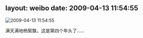 layout: weibo
date: 2009-04-13 11:54:55
---
<meta name="referrer" content="no-referrer" />

<img src="/images/favicon.ico" style="float: left;"/>2009-04-13 11:54:55

满天满地杨絮飘，这是第四个年头了……


